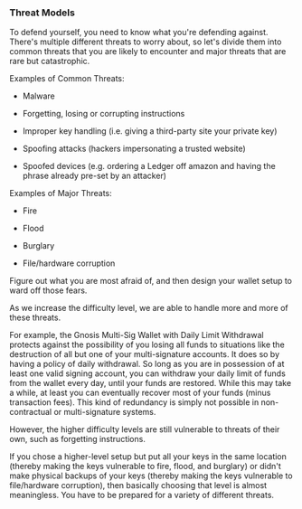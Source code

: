 ### Threat Models

To defend yourself, you need to know what you're defending against. There's multiple different threats to worry about, so let's divide them into common threats that you are likely to encounter and major threats that are rare but catastrophic.

Examples of Common Threats:
 - Malware
 
 - Forgetting, losing or corrupting instructions
 
 - Improper key handling (i.e. giving a third-party site your private key)
 
 - Spoofing attacks (hackers impersonating a trusted website)
 
 - Spoofed devices (e.g. ordering a Ledger off amazon and having the phrase already pre-set by an attacker)

Examples of Major Threats:
 - Fire
 
 - Flood
 
 - Burglary
 
 - File/hardware corruption

Figure out what you are most afraid of, and then design your wallet setup to ward off those fears.

As we increase the difficulty level, we are able to handle more and more of these threats.

For example, the Gnosis Multi-Sig Wallet with Daily Limit Withdrawal protects against the possibility of you losing all funds to situations like the destruction of all but one of your multi-signature accounts. It does so by having a policy of daily withdrawal. So  long as you are in possession of at least one valid signing account, you can withdraw your daily limit of funds from the wallet every day, until your funds are restored. While this may take a while, at least you can eventually recover most of your funds (minus transaction fees). This kind of redundancy is simply not possible in non-contractual or multi-signature systems.

However, the higher difficulty levels are still vulnerable to threats of their own, such as forgetting instructions.

If you chose a higher-level setup but put all your keys in the same location (thereby making the keys vulnerable to fire, flood, and burglary) or didn't make physical backups of your keys (thereby making the keys vulnerable to file/hardware corruption), then basically choosing that level is almost meaningless. You have to be prepared for a variety of different threats.